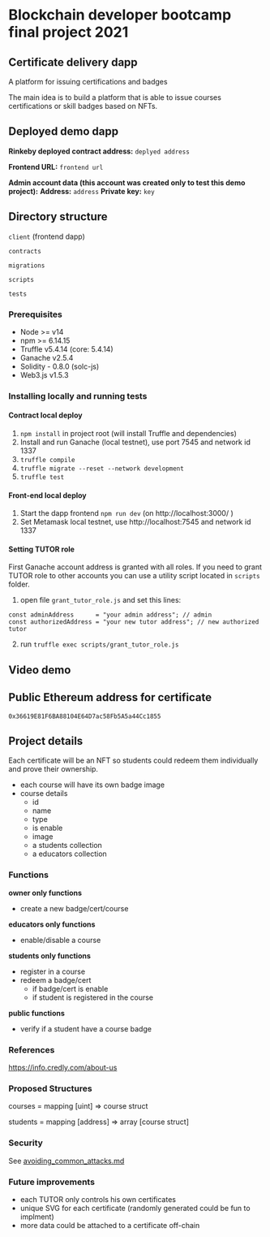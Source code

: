 # Blockchain developer bootcamp final project 2021

## Certificate delivery dapp

A platform for issuing certifications and badges

The main idea is to build a platform that is able to issue courses certifications or skill badges based on NFTs.
## Deployed demo dapp
**Rinkeby deployed contract address:**
`deplyed address`

**Frontend URL:**
`frontend url`

**Admin account data (this account was created only to test this demo project):**
**Address:** `address`
**Private key:** `key`

## Directory structure

`client` (frontend dapp)

`contracts`

`migrations`

`scripts`

`tests`

### Prerequisites
- Node >= v14
- npm >= 6.14.15
- Truffle v5.4.14 (core: 5.4.14)
- Ganache v2.5.4 
- Solidity - 0.8.0 (solc-js)
- Web3.js v1.5.3
### Installing locally and running tests
#### Contract local deploy

1. `npm install` in project root (will install Truffle and dependencies)
2. Install and run Ganache (local testnet), use port 7545 and network id 1337
3. `truffle compile` 
4. `truffle migrate --reset --network development` 
5. `truffle test` 

#### Front-end local deploy
1. Start the dapp frontend `npm run dev` (on http://localhost:3000/ )
2. Set Metamask local testnet, use http://localhost:7545 and network id 1337

#### Setting TUTOR role

First Ganache account address is granted with all roles. If you need to grant TUTOR role to other accounts you can use a utility script located in `scripts` folder.

1. open file `grant_tutor_role.js` and set this lines:

```
const adminAddress      = "your admin address"; // admin
const authorizedAddress = "your new tutor address"; // new authorized tutor
```

2. run `truffle exec scripts/grant_tutor_role.js` 

## Video demo

## Public Ethereum address for certificate
`0x36619E81F6BA88104E64D7ac58Fb5A5a44Cc1855`

## Project details

Each certificate will be an NFT so students could redeem them individually and prove their ownership.

- each course will have its own badge image
- course details
  - id
  - name
  - type
  - is enable
  - image
  - a students collection
  - a educators collection

### Functions

**owner only functions**

- create a new badge/cert/course 

**educators only functions**

- enable/disable a course

**students only functions**

- register in a course
- redeem a badge/cert
  - if badge/cert is enable
  - if student is registered in the course

**public functions**

- verify if a student have a course badge

### References
https://info.credly.com/about-us

### Proposed Structures 

courses = mapping [uint] => course struct

students = mapping [address] => array [course struct]


### Security
See [avoiding_common_attacks.md]()

### Future improvements
- each TUTOR only controls his own certificates
- unique SVG for each certificate (randomly generated could be fun to implment)
- more data could be attached to a certificate off-chain